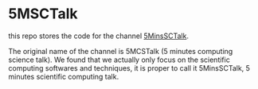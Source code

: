 # 5MSCTalk
this repo stores the code for the channel [5MinsSCTalk](https://www.youtube.com/channel/UC8pZKSX8-wwTzdRD_7H2ESw).

The original name of the channel is 5MCSTalk (5 minutes computing science talk). We found that we actually only focus on the scientific computing softwares and techniques, it is proper to call it 5MinsSCTalk, 5 minutes scientific computing talk.
